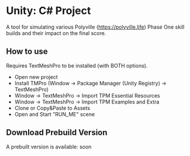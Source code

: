 # Unity: C# Project

A tool for simulating various Polyville (https://polyville.life) Phase One skill builds and their impact on the final score. 

## How to use

Requires TextMeshPro to be installed (with BOTH options).

* Open new project
* Install TMPro (Window -> Package Manager (Unity Registry) -> TextMeshPro)
* Window -> TextMeshPro -> Import TPM Essential Resources
* Window -> TextMeshPro -> Import TPM Examples and Extra
* Clone or Copy&Paste to Assets
* Open and Start "RUN_ME" scene

## Download Prebuild Version
A prebuilt version is available: soon